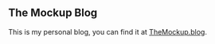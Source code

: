 ## The Mockup Blog

This is my personal blog, you can find it at [TheMockup.blog](https://themockup.blog/).